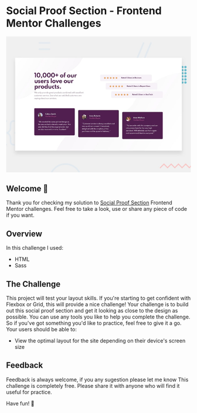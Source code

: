 # Social Proof Section - Frontend Mentor Challenges

![Design preview for the Social Proof Section coding challenge](./design/desktop-preview.jpg)

## Welcome 👋
Thank you for checking my solution to [Social Proof Section](https://www.frontendmentor.io/challenges/social-proof-section-6e0qTv_bA) Frontend Mentor challenges. 
Feel free to take a look, use or share any piece of code if you want.

## Overview
In this challenge I used:
- HTML
- Sass

## The Challenge
This project will test your layout skills. If you're starting to get confident with Flexbox or Grid, this will provide a nice challenge!
Your challenge is to build out this social proof section and get it looking as close to the design as possible.
You can use any tools you like to help you complete the challenge. So if you've got something you'd like to practice, feel free to give it a go.
Your users should be able to:

- View the optimal layout for the site depending on their device's screen size

## Feedback 
Feedback is always welcome, if you any sugestion please let me know
This challenge is completely free. Please share it with anyone who will find it useful for practice.

Have fun! 🚀
